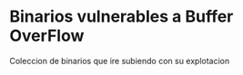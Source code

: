 # Binarios vulnerables a Buffer OverFlow

Coleccion de binarios que ire subiendo con su explotacion
